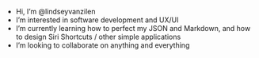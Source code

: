 - Hi, I’m @lindseyvanzilen
- I’m interested in software development and UX/UI
- I’m currently learning how to perfect my JSON and Markdown, and how to design Siri Shortcuts / other simple applications
- I’m looking to collaborate on anything and everything

<!---
lindseyvanzilen/lindseyvanzilen is a ✨ special ✨ repository because its `README.md` (this file) appears on your GitHub profile.
You can click the Preview link to take a look at your changes.
--->
